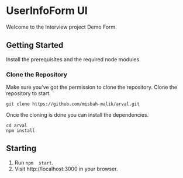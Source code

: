 # UserInfoForm UI

Welcome to the Interview project Demo Form.

## Getting Started

Install the prerequisites and the required node modules.

### Clone the Repository

Make sure you've got the permission to clone the repository. Clone the repository to start.

```
git clone https://github.com/misbah-malik/arval.git
```

Once the cloning is done you can install the dependencies.

```
cd arval
npm install
```

## Starting

1. Run `npm  start`.
2. Visit http://localhost:3000 in your browser.
